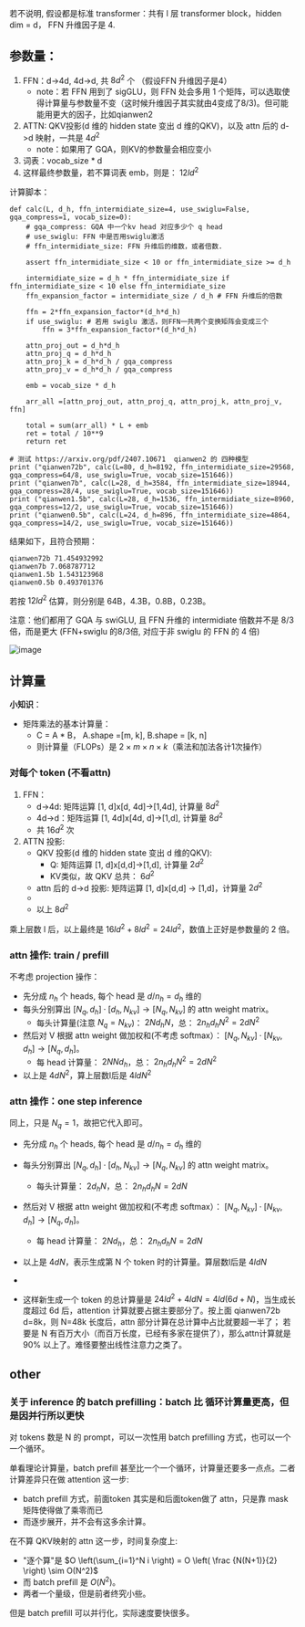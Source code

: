 若不说明, 假设都是标准 transformer：共有 l 层 transformer block，hidden dim = d， FFN 升维因子是 4.

## 参数量：
1. FFN：d->4d, 4d->d, 共 $8d^2$ 个 （假设FFN 升维因子是4）
   - note：若 FFN 用到了 sigGLU，则 FFN 处会多用 1 个矩阵，可以选取使得计算量与参数量不变（这时候升维因子其实就由4变成了8/3)。但可能能用更大的因子，比如qianwen2
2. ATTN: QKV投影(d 维的 hidden state 变出 d 维的QKV)，以及 attn 后的 d->d 映射，一共是 $4d^2$
   - note：如果用了 GQA，则KV的参数量会相应变小
3. 词表：vocab_size * d
4. 这样最终参数量，若不算词表 emb，则是： $12ld^2$

计算脚本：
```
def calc(L, d_h, ffn_intermidiate_size=4, use_swiglu=False, gqa_compress=1, vocab_size=0):
    # gqa_compress: GQA 中一个kv head 对应多少个 q head
    # use_swiglu: FFN 中是否用swiglu激活
    # ffn_intermidiate_size: FFN 升维后的维数，或者倍数.

    assert ffn_intermidiate_size < 10 or ffn_intermidiate_size >= d_h

    intermidiate_size = d_h * ffn_intermidiate_size if ffn_intermidiate_size < 10 else ffn_intermidiate_size
    ffn_expansion_factor = intermidiate_size / d_h # FFN 升维后的倍数

    ffn = 2*ffn_expansion_factor*(d_h*d_h)
    if use_swiglu: # 若用 swiglu 激活，则FFN一共两个变换矩阵会变成三个
        ffn = 3*ffn_expansion_factor*(d_h*d_h)

    attn_proj_out = d_h*d_h
    attn_proj_q = d_h*d_h
    attn_proj_k = d_h*d_h / gqa_compress
    attn_proj_v = d_h*d_h / gqa_compress

    emb = vocab_size * d_h

    arr_all =[attn_proj_out, attn_proj_q, attn_proj_k, attn_proj_v, ffn]

    total = sum(arr_all) * L + emb
    ret = total / 10**9
    return ret

# 测试 https://arxiv.org/pdf/2407.10671  qianwen2 的 四种模型
print ("qianwen72b", calc(L=80, d_h=8192, ffn_intermidiate_size=29568, gqa_compress=64/8, use_swiglu=True, vocab_size=151646))
print ("qianwen7b", calc(L=28, d_h=3584, ffn_intermidiate_size=18944,  gqa_compress=28/4, use_swiglu=True, vocab_size=151646))
print ("qianwen1.5b", calc(L=28, d_h=1536, ffn_intermidiate_size=8960, gqa_compress=12/2, use_swiglu=True, vocab_size=151646))
print ("qianwen0.5b", calc(L=24, d_h=896, ffn_intermidiate_size=4864,  gqa_compress=14/2, use_swiglu=True, vocab_size=151646))

```
结果如下，且符合预期：
```
qianwen72b 71.454932992
qianwen7b 7.068787712
qianwen1.5b 1.543123968
qianwen0.5b 0.493701376
```

若按 $12ld^2$ 估算，则分别是 64B，4.3B，0.8B，0.23B。

注意：他们都用了 GQA 与 swiGLU, 且 FFN 升维的 intermidiate 倍数并不是 8/3 倍，而是更大 (FFN+swiglu 的8/3倍, 对应于非 swiglu 的 FFN 的 4 倍) 

![image](https://github.com/user-attachments/assets/45d15530-14dc-46a5-91bd-9efd94411474)

## 计算量

**小知识**：
- 矩阵乘法的基本计算量：
  - C = A * B， A.shape =[m, k], B.shape = [k, n]
  - 则计算量（FLOPs）是 $2 \times m \times n \times k$（乘法和加法各计1次操作）
  
### 对每个 token (不看attn)
1. FFN：
   - d->4d: 矩阵运算 [1, d]x[d, 4d]->[1,4d], 计算量 $8d^2$
   - 4d->d：矩阵运算 [1, 4d]x[4d, d]->[1,d], 计算量 $8d^2$
   - 共 $16d^2$ 次
2. ATTN 投影:
   - QKV 投影(d 维的 hidden state 变出 d 维的QKV):
     - Q: 矩阵运算 [1, d]x[d,d]->[1,d], 计算量 $2d^2$
     - KV类似，故 QKV 总共： $6d^2$
   - attn 后的 d->d 投影: 矩阵运算 [1, d]x[d,d] -> [1,d]，计算量 $2d^2$
   - 
   - 以上 $8d^2$

乘上层数 l 后，以上最终是 $16ld^2+8ld^2=24ld^2$，数值上正好是参数量的 2 倍。

### attn 操作: train / prefill
不考虑 projection 操作：
- 先分成 $n_h$ 个 heads, 每个 head 是 $d/n_h = d_h$ 维的
- 每头分别算出 $[N_q, d_h] \cdot [d_h, N_{kv}] \rightarrow [N_q, N_{kv}]$ 的 attn weight matrix。
  - 每头计算量(注意 $N_q = N_{kv}$)： $2 N d_h N$，总： $2n_h d_h N^2= 2dN^2$
- 然后对 V 根据 attn weight 做加权和(不考虑 softmax）： $[N_q, N_{kv}] \cdot [N_{kv}, d_h]\rightarrow [N_q, d_h]$。
  - 每 head 计算量： $2NNd_h$，总： $2n_h d_h N^2= 2dN^2$
- 以上是 $4dN^2$，算上层数l后是 $4ldN^2$

### attn 操作：one step inference
同上，只是 $N_q = 1$，故把它代入即可。
- 先分成 $n_h$ 个 heads, 每个 head 是 $d/n_h = d_h$ 维的
- 每头分别算出 $[N_q, d_h] \cdot [d_h, N_{kv}] \rightarrow [N_q, N_{kv}]$ 的 attn weight matrix。
  - 每头计算量： $2 d_h N$，总： $2n_h d_h N= 2dN$
- 然后对 V 根据 attn weight 做加权和(不考虑 softmax）： $[N_q, N_{kv}] \cdot [N_{kv}, d_h]\rightarrow [N_q, d_h]$。
  - 每 head 计算量： $2Nd_h$，总： $2n_h d_h N= 2dN$
- 以上是 $4dN$，表示生成第 N 个 token 时的计算量。算层数l后是 $4ldN$

-
- 这样新生成一个 token 的总计算量是 $24ld^2+4ldN=4ld(6d+N)$，当生成长度超过 6d 后，attention 计算就要占据主要部分了。按上面 qianwen72b d=8k，则 N=48k 长度后，attn 部分计算在总计算中占比就要超一半了； 若要是 N 有百万大小（而百万长度，已经有多家在提供了），那么attn计算就是 90% 以上了。难怪要整出线性注意力之类了。

## other

### 关于 inference 的 batch prefilling：batch 比 循环计算量更高，但是因并行所以更快
对 tokens 数是 N 的 prompt，可以一次性用 batch prefilling 方式，也可以一个一个循环。

单看理论计算量，batch prefill 甚至比一个一个循环，计算量还要多一点点。二者计算差异只在做 attention 这一步: 
- batch prefill 方式，前面token 其实是和后面token做了 attn，只是靠 mask 矩阵使得做了乘零而已
- 而逐步展开，并不会有这多余计算。

在不算 QKV映射的 attn 这一步，时间复杂度上:
- "逐个算"是 $O \left(\sum_{i=1}^N i \right) = O \left( \frac {N(N+1)}{2} \right) \sim  O(N^2)$
- 而 batch prefill 是 $O(N^2)$。
- 两者一个量级，但是前者终究小些。

但是 batch prefill 可以并行化，实际速度要快很多。

